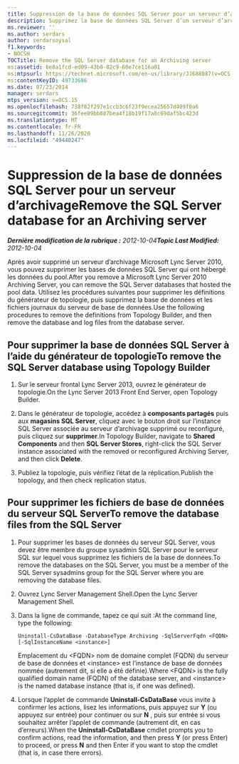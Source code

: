 ```yaml
---
title: Suppression de la base de données SQL Server pour un serveur d’archivage
description: Supprimez la base de données SQL Server d’un serveur d’archivage.
ms.reviewer: ''
ms.author: serdars
author: serdarsoysal
f1.keywords:
- NOCSH
TOCTitle: Remove the SQL Server database for an Archiving server
ms:assetid: 6e8a1fcd-ed09-43b0-82c9-60e7ce116a01
ms:mtpsurl: https://technet.microsoft.com/en-us/library/JJ688087(v=OCS.15)
ms:contentKeyID: 49733686
ms.date: 07/23/2014
manager: serdars
mtps_version: v=OCS.15
ms.openlocfilehash: 738f82f297e1ccb3c6f23f9ecea25657d409f0a6
ms.sourcegitcommit: 36fee89bb887bea4f18b19f17a8c69daf5bc423d
ms.translationtype: MT
ms.contentlocale: fr-FR
ms.lasthandoff: 11/26/2020
ms.locfileid: "49440247"
---
```

# <a name="remove-the-sql-server-database-for-an-archiving-server"></a><span data-ttu-id="77d56-103">Suppression de la base de données SQL Server pour un serveur d’archivage</span><span class="sxs-lookup"><span data-stu-id="77d56-103">Remove the SQL Server database for an Archiving server</span></span>

<div data-xmlns="http://www.w3.org/1999/xhtml">

<div class="topic" data-xmlns="http://www.w3.org/1999/xhtml" data-msxsl="urn:schemas-microsoft-com:xslt" data-cs="https://msdn.microsoft.com/">

<div data-asp="https://msdn2.microsoft.com/asp">



</div>

<div id="mainSection">

<div id="mainBody"><span data-ttu-id="77d56-104">

<span> </span></span><span class="sxs-lookup"><span data-stu-id="77d56-104">

<span> </span></span></span>

<span data-ttu-id="77d56-105">_**Dernière modification de la rubrique :** 2012-10-04_</span><span class="sxs-lookup"><span data-stu-id="77d56-105">_**Topic Last Modified:** 2012-10-04_</span></span>

<span data-ttu-id="77d56-106">Après avoir supprimé un serveur d’archivage Microsoft Lync Server 2010, vous pouvez supprimer les bases de données SQL Server qui ont hébergé les données du pool.</span><span class="sxs-lookup"><span data-stu-id="77d56-106">After you remove a Microsoft Lync Server 2010 Archiving Server, you can remove the SQL Server databases that hosted the pool data.</span></span> <span data-ttu-id="77d56-107">Utilisez les procédures suivantes pour supprimer les définitions du générateur de topologie, puis supprimez la base de données et les fichiers journaux du serveur de base de données.</span><span class="sxs-lookup"><span data-stu-id="77d56-107">Use the following procedures to remove the definitions from Topology Builder, and then remove the database and log files from the database server.</span></span>

<div>

## <a name="to-remove-the-sql-server-database-using-topology-builder"></a><span data-ttu-id="77d56-108">Pour supprimer la base de données SQL Server à l’aide du générateur de topologie</span><span class="sxs-lookup"><span data-stu-id="77d56-108">To remove the SQL Server database using Topology Builder</span></span>

1.  <span data-ttu-id="77d56-109">Sur le serveur frontal Lync Server 2013, ouvrez le générateur de topologie.</span><span class="sxs-lookup"><span data-stu-id="77d56-109">On the Lync Server 2013 Front End Server, open Topology Builder.</span></span>

2.  <span data-ttu-id="77d56-110">Dans le générateur de topologie, accédez à **composants partagés** puis aux **magasins SQL Server**, cliquez avec le bouton droit sur l’instance SQL Server associée au serveur d’archivage supprimé ou reconfiguré, puis cliquez sur **supprimer**.</span><span class="sxs-lookup"><span data-stu-id="77d56-110">In Topology Builder, navigate to **Shared Components** and then **SQL Server Stores**, right-click the SQL Server instance associated with the removed or reconfigured Archiving Server, and then click **Delete**.</span></span>

3.  <span data-ttu-id="77d56-111">Publiez la topologie, puis vérifiez l’état de la réplication.</span><span class="sxs-lookup"><span data-stu-id="77d56-111">Publish the topology, and then check replication status.</span></span>

</div>

<div>

## <a name="to-remove-the-database-files-from-the-sql-server"></a><span data-ttu-id="77d56-112">Pour supprimer les fichiers de base de données du serveur SQL Server</span><span class="sxs-lookup"><span data-stu-id="77d56-112">To remove the database files from the SQL Server</span></span>

1.  <span data-ttu-id="77d56-113">Pour supprimer les bases de données du serveur SQL Server, vous devez être membre du groupe sysadmin SQL Server pour le serveur SQL sur lequel vous supprimez les fichiers de la base de données.</span><span class="sxs-lookup"><span data-stu-id="77d56-113">To remove the databases on the SQL Server, you must be a member of the SQL Server sysadmins group for the SQL Server where you are removing the database files.</span></span>

2.  <span data-ttu-id="77d56-114">Ouvrez Lync Server Management Shell.</span><span class="sxs-lookup"><span data-stu-id="77d56-114">Open the Lync Server Management Shell.</span></span>

3.  <span data-ttu-id="77d56-115">Dans la ligne de commande, tapez ce qui suit :</span><span class="sxs-lookup"><span data-stu-id="77d56-115">At the command line, type the following:</span></span>
    
        Uninstall-CsDataBase -DatabaseType Archiving -SqlServerFqdn <FQDN> [-SqlInstanceName <instance>]
    
    <span data-ttu-id="77d56-116">Emplacement du \<FQDN\> nom de domaine complet (FQDN) du serveur de base de données et \<instance\> est l’instance de base de données nommée (autrement dit, si elle a été définie).</span><span class="sxs-lookup"><span data-stu-id="77d56-116">Where \<FQDN\> is the fully qualified domain name (FQDN) of the database server, and \<instance\> is the named database instance (that is, if one was defined).</span></span>

4.  <span data-ttu-id="77d56-117">Lorsque l’applet de commande **Uninstall-CsDataBase** vous invite à confirmer les actions, lisez les informations, puis appuyez sur **Y** (ou appuyez sur entrée) pour continuer ou sur **N** , puis sur entrée si vous souhaitez arrêter l’applet de commande (autrement dit, en cas d’erreurs).</span><span class="sxs-lookup"><span data-stu-id="77d56-117">When the **Uninstall-CsDataBase** cmdlet prompts you to confirm actions, read the information, and then press **Y** (or press Enter) to proceed, or press **N** and then Enter if you want to stop the cmdlet (that is, in case there errors).</span></span>

<span data-ttu-id="77d56-118"></div>

</div>

<span> </span>

</div>

</div>

</span><span class="sxs-lookup"><span data-stu-id="77d56-118"></div>

</div>

<span> </span>

</div>

</div>

</span></span></div>

